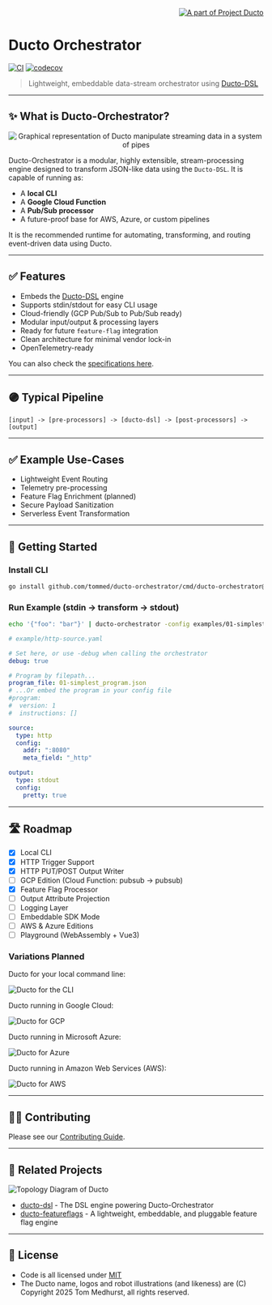 <!--suppress HtmlDeprecatedAttribute -->
<p align="right">
    <a href="https://github.com/tommed" title="See Project Ducto">
        <img src="./assets/ducto-logo-small.png" alt="A part of Project Ducto"/>
    </a>
</p>

# Ducto Orchestrator

[![CI](https://github.com/tommed/ducto-dsl/actions/workflows/ci.yml/badge.svg)](https://github.com/tommed/ducto-dsl/actions/workflows/ci.yml)
[![codecov](https://codecov.io/gh/tommed/ducto-orchestrator/branch/main/graph/badge.svg)](https://codecov.io/gh/tommed/ducto-orchestrator)

> Lightweight, embeddable data-stream orchestrator using [Ducto-DSL](https://github.com/tommed/ducto-dsl)

---

## ✨ What is Ducto-Orchestrator?

<p align="center">
  <img alt="Graphical representation of Ducto manipulate streaming data in a system of pipes" 
       src="./assets/ducto-orchestrator-logo-small.jpg"/>
</p>

Ducto-Orchestrator is a modular, highly extensible, stream-processing engine designed to transform JSON-like data using the `Ducto-DSL`. It is capable of running as:

- A **local CLI**
- A **Google Cloud Function**
- A **Pub/Sub processor**
- A future-proof base for AWS, Azure, or custom pipelines

It is the recommended runtime for automating, transforming, and routing event-driven data using Ducto.

---

## ✅ Features

- Embeds the [Ducto-DSL](https://github.com/tommed/ducto-dsl) engine
- Supports stdin/stdout for easy CLI usage
- Cloud-friendly (GCP Pub/Sub to Pub/Sub ready)
- Modular input/output & processing layers
- Ready for future `feature-flag` integration
- Clean architecture for minimal vendor lock-in
- OpenTelemetry-ready

You can also check the [specifications here](docs/specs.md).

---

## 🟣 Typical Pipeline

```
[input] -> [pre-processors] -> [ducto-dsl] -> [post-processors] -> [output]
```

---

## ✅ Example Use-Cases

- Lightweight Event Routing
- Telemetry pre-processing
- Feature Flag Enrichment (planned)
- Secure Payload Sanitization
- Serverless Event Transformation

---

## 🚀 Getting Started

### Install CLI

```bash
go install github.com/tommed/ducto-orchestrator/cmd/ducto-orchestrator@latest
```

### Run Example (stdin → transform → stdout)

```bash
echo '{"foo": "bar"}' | ducto-orchestrator -config examples/01-simplest.yaml
```

```yaml
# example/http-source.yaml

# Set here, or use -debug when calling the orchestrator
debug: true

# Program by filepath...
program_file: 01-simplest_program.json
# ...Or embed the program in your config file
#program:
#  version: 1
#  instructions: []

source:
  type: http
  config:
    addr: ":8080"
    meta_field: "_http"

output:
  type: stdout
  config:
    pretty: true

```

---

## 🛣️ Roadmap

- [x] Local CLI
- [x] HTTP Trigger Support
- [x] HTTP PUT/POST Output Writer
- [ ] GCP Edition (Cloud Function: pubsub → pubsub)
- [x] Feature Flag Processor
- [ ] Output Attribute Projection
- [ ] Logging Layer
- [ ] Embeddable SDK Mode
- [ ] AWS & Azure Editions
- [ ] Playground (WebAssembly + Vue3)

### Variations Planned

Ducto for your local command line: 

![Ducto for the CLI](./assets/ducto-orchestrator-cli-logo-small.jpg)

Ducto running in Google Cloud:

![Ducto for GCP](./assets/ducto-orchestrator-gcp-logo-small.jpg)

Ducto running in Microsoft Azure:

![Ducto for Azure](./assets/ducto-orchestrator-azure-logo-small.jpg)

Ducto running in Amazon Web Services (AWS):

![Ducto for AWS](./assets/ducto-orchestrator-aws-logo-small.jpg)

---

## 🧑‍💻 Contributing

Please see our [Contributing Guide](./CONTRIBUTING.md).

---

## 🤖 Related Projects

![Topology Diagram of Ducto](./assets/topology-medium.png)

- [ducto-dsl](https://github.com/tommed/ducto-dsl) - The DSL engine powering Ducto-Orchestrator
- [ducto-featureflags](https://github.com/tommed/ducto-featureflags) - A lightweight, embeddable, and pluggable feature flag engine

---

## 📜 License

- Code is all licensed under [MIT](./LICENSE)
- The Ducto name, logos and robot illustrations (and likeness) are (C) Copyright 2025 Tom Medhurst, all rights reserved.
